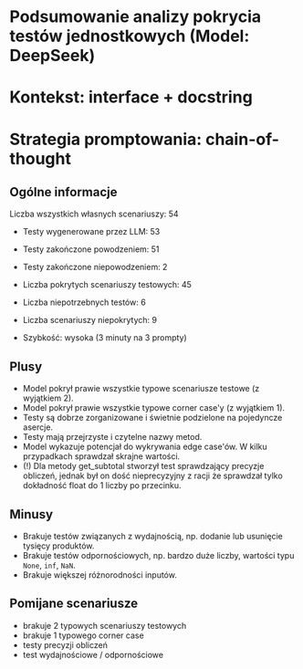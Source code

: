 # Podsumowanie analizy pokrycia testów jednostkowych (Model: DeepSeek)
# Kontekst: interface + docstring
# Strategia promptowania: chain-of-thought

## Ogólne informacje

Liczba wszystkich własnych scenariuszy: 54

- Testy wygenerowane przez LLM: 53
- Testy zakończone powodzeniem: 51
- Testy zakończone niepowodzeniem: 2


- Liczba pokrytych scenariuszy testowych: 45
- Liczba niepotrzebnych testów: 6
- Liczba scenariuszy niepokrytych: 9
- Szybkość: wysoka (3 minuty na 3 prompty)

## Plusy

- Model pokrył prawie wszystkie typowe scenariusze testowe (z wyjątkiem 2).
- Model pokrył prawie wszystkie typowe corner case'y (z wyjątkiem 1).
- Testy są dobrze zorganizowane i świetnie podzielone na pojedyncze asercje.
- Testy mają przejrzyste i czytelne nazwy metod.
- Model wykazuje potencjał do wykrywania edge case'ów. W kilku przypadkach sprawdzał skrajne wartości.
- (!) Dla metody get_subtotal stworzył test sprawdzający precyzje obliczeń, jednak był on dość nieprecyzyjny z racji że sprawdzał tylko dokładność float do 1 liczby po przecinku.

## Minusy

- Brakuje testów związanych z wydajnością, np. dodanie lub usunięcie tysięcy produktów.
- Brakuje testów odpornościowych, np. bardzo duże liczby, wartości typu `None`, `inf`, `NaN`.
- Brakuje większej różnorodności inputów.

## Pomijane scenariusze

- brakuje 2 typowych scenariuszy testowych
- brakuje 1 typowego corner case
- testy precyzji obliczeń
- test wydajnościowe / odpornościowe

